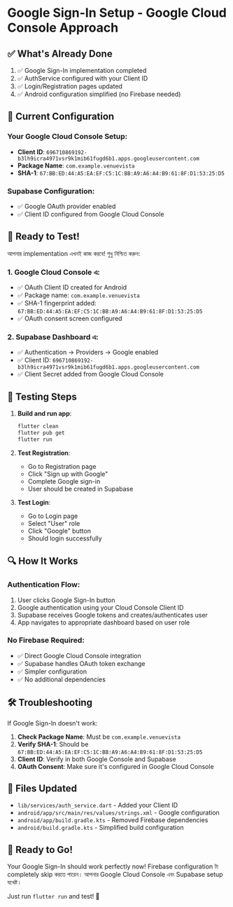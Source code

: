 # Google Sign-In Setup - Google Cloud Console Approach

## ✅ What's Already Done

1. ✅ Google Sign-In implementation completed
2. ✅ AuthService configured with your Client ID
3. ✅ Login/Registration pages updated
4. ✅ Android configuration simplified (no Firebase needed)

## 🔧 Current Configuration

### Your Google Cloud Console Setup:
- **Client ID**: `696710869192-b3lh9icra4971vsr9k1mib61fugd6b1.apps.googleusercontent.com`
- **Package Name**: `com.example.venuevista`
- **SHA-1**: `67:BB:ED:44:A5:EA:EF:C5:1C:BB:A9:A6:A4:B9:61:8F:D1:53:25:D5`

### Supabase Configuration:
- ✅ Google OAuth provider enabled
- ✅ Client ID configured from Google Cloud Console

## 🚀 Ready to Test!

আপনার implementation এখনই কাজ করবে! শুধু নিশ্চিত করুন:

### 1. Google Cloud Console এ:
- ✅ OAuth Client ID created for Android
- ✅ Package name: `com.example.venuevista` 
- ✅ SHA-1 fingerprint added: `67:BB:ED:44:A5:EA:EF:C5:1C:BB:A9:A6:A4:B9:61:8F:D1:53:25:D5`
- ✅ OAuth consent screen configured

### 2. Supabase Dashboard এ:
- ✅ Authentication → Providers → Google enabled
- ✅ Client ID: `696710869192-b3lh9icra4971vsr9k1mib61fugd6b1.apps.googleusercontent.com`
- ✅ Client Secret added from Google Cloud Console

## 🎯 Testing Steps

1. **Build and run app**:
   ```bash
   flutter clean
   flutter pub get
   flutter run
   ```

2. **Test Registration**:
   - Go to Registration page
   - Click "Sign up with Google"
   - Complete Google sign-in
   - User should be created in Supabase

3. **Test Login**:
   - Go to Login page
   - Select "User" role
   - Click "Google" button
   - Should login successfully

## 🔍 How It Works

### Authentication Flow:
1. User clicks Google Sign-In button
2. Google authentication using your Cloud Console Client ID
3. Supabase receives Google tokens and creates/authenticates user
4. App navigates to appropriate dashboard based on user role

### No Firebase Required:
- ✅ Direct Google Cloud Console integration
- ✅ Supabase handles OAuth token exchange
- ✅ Simpler configuration
- ✅ No additional dependencies

## 🛠️ Troubleshooting

If Google Sign-In doesn't work:

1. **Check Package Name**: Must be `com.example.venuevista`
2. **Verify SHA-1**: Should be `67:BB:ED:44:A5:EA:EF:C5:1C:BB:A9:A6:A4:B9:61:8F:D1:53:25:D5`
3. **Client ID**: Verify in both Google Console and Supabase
4. **OAuth Consent**: Make sure it's configured in Google Cloud Console

## 📱 Files Updated

- `lib/services/auth_service.dart` - Added your Client ID
- `android/app/src/main/res/values/strings.xml` - Google configuration
- `android/app/build.gradle.kts` - Removed Firebase dependencies
- `android/build.gradle.kts` - Simplified build configuration

## 🎉 Ready to Go!

Your Google Sign-In should work perfectly now! Firebase configuration টা completely skip করতে পারেন। আপনার Google Cloud Console এবং Supabase setup যথেষ্ট।

Just run `flutter run` and test! 🚀
